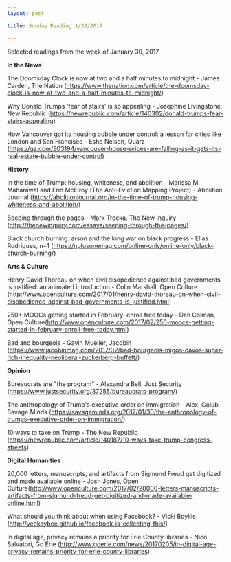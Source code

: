 ```yaml
---
layout: post

title: Sunday Reading 1/30/2017

---
```



Selected readings from the week of January 30, 2017.

**In the News**

The Doomsday Clock is now at two and a half minutes to midnight - James Carden, The Nation (https://www.thenation.com/article/the-doomsday-clock-is-now-at-two-and-a-half-minutes-to-midnight/)

Why Donald Trumps 'fear of stairs' is so appealing - Josephine Livingstone, New Republic (https://newrepublic.com/article/140302/donald-trumps-fear-stairs-appealing)

How Vancouver got its housing bubble under control: a lesson for cities like London and San Francisco - Eshe Nelson, Quarz (https://qz.com/903194/vancouver-house-prices-are-falling-as-it-gets-its-real-estate-bubble-under-control)

**History**

In the time of Trump: housing, whiteness, and abolition - Marissa M. Maharawal and Erin McElroy (The Anti-Eviction Mapping Project) - Abolition Journal (https://abolitionjournal.org/in-the-time-of-trump-housing-whiteness-and-abolition/)

Seeping through the pages - Mark Trecka, The New Inquiry (http://thenewinquiry.com/essays/seeping-through-the-pages/)

Black church burning: arson and the long war on black progress - Elias Rodriques, n+1 (https://nplusonemag.com/online-only/online-only/black-church-burning/)

**Arts & Culture**

Henry David Thoreau on when civil disopedience against bad governments is justified: an animated introduction - Colin Marshall, Open Culture (http://www.openculture.com/2017/01/henry-david-thoreau-on-when-civil-disobedience-against-bad-governments-is-justified.html)

250+ MOOCs getting started in February: enroll free today - Dan Colman, Open Culture(http://www.openculture.com/2017/02/250-moocs-getting-started-in-february-enroll-free-today.html)

Bad and bourgeois - Gavin Mueller, Jacobin (https://www.jacobinmag.com/2017/02/bad-bourgeois-migos-davos-super-rich-inequality-neoliberal-zuckerberg-buffett/)

**Opinion**

Bureaucrats are "the program" - Alexandra Bell, Just Security (https://www.justsecurity.org/37255/bureaucrats-program/)

The anthropology of Trump's executive order on immigration - Alex, Golub, Savage Minds (https://savageminds.org/2017/01/30/the-anthropology-of-trumps-executive-order-on-immigration/)

10 ways to take on Trump - The New Republic (https://newrepublic.com/article/140187/10-ways-take-trump-congress-streets)

**Digital Humanities**

20,000 letters, manuscripts, and artifacts from Sigmund Freud get digitized and made available online - Josh Jones, Open Culture(http://www.openculture.com/2017/02/20000-letters-manuscripts-artifacts-from-sigmund-freud-get-digitized-and-made-available-online.html)

What should you think about when using Facebook? - Vicki Boykis (http://veekaybee.github.io/facebook-is-collecting-this/)

In digital age, privacy remains a priority for Erie County libraries - Nico Salvatori, Go Erie (http://www.goerie.com/news/20170205/in-digital-age-privacy-remains-priority-for-erie-county-libraries)
